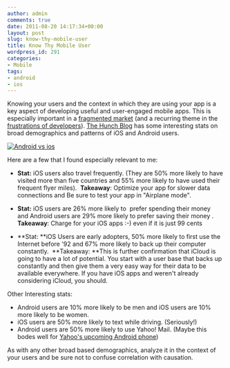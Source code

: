 ```yaml
---
author: admin
comments: true
date: 2011-08-20 14:17:34+00:00
layout: post
slug: know-thy-mobile-user
title: Know Thy Mobile User
wordpress_id: 291
categories:
- Mobile
tags:
- android
- ios
---
```


Knowing your users and the context in which they are using your app is a key aspect of developing useful and user-engaged mobile apps. This is especially important in a [fragmented market](http://techrepublic.com/blog/10things/10-things-i-hate-about-developing-for-android-and-some-workarounds-that-help/2650) (and a recurring theme in the[ frustrations of developers](http://techrepublic.com/blog/10things/10-things-i-hate-about-developing-for-android-and-some-workarounds-that-help/2650)). [The Hunch Blog](http://blog.hunch.com/?p=51781) has some interesting stats on broad demographics and patterns of iOS and Android users.

[![Android vs ios](http://www.startupproductmanager.com/images/android-vs-ios.png)](http://aka-img-2.h-img.com/media/img/blog/droid-vs-ios-inline.png)

Here are a few that I found especially relevant to me:

  * **Stat:** iOS users also travel frequently. (They are 50% more likely to have visited more than five countries and 55% more likely to have used their frequent flyer miles). 
**Takeaway**: Optimize your app for slower data connections and Be sure to test your app in "Airplane mode".

  * **Stat:** iOS users are 26% more likely to  prefer spending their money and Android users are 29% more likely to prefer saving their money .
**Takeaway**: Charge for your iOS apps :-) even if it is just 99 cents

  * **Stat: **iOS Users are early adopters, 50% more likely to first use the Internet before '92 and 67% more likely to back up their computer constantly. 
**Takeaway: **This is further confirmation that iCloud is going to have a lot of potential. You start with a user base that backs up constantly and then give them a very easy way for their data to be available everywhere. If you have iOS apps and weren't already considering iCloud, you should.

Other Interesting stats:
  * Android users are 10% more likely to be men and iOS users are 10% more likely to be women.
  * iOS users are 50% more likely to text while driving. (Seriously!)
  * Android users are 50% more likely to use Yahoo! Mail. (Maybe this bodes well for [Yahoo's upcoming Android phone](http://techcrunch.com/2011/08/18/japan-to-get-android-based-yahoo-phone-next-month/))

As with any other broad based demographics, analyze it in the context of your users and be sure not to confuse correlation with causation.